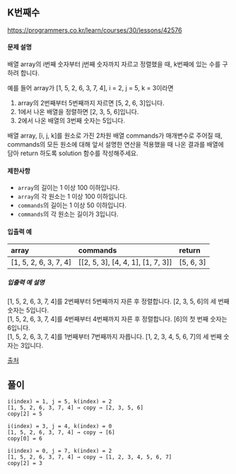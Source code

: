 ## K번째수

https://programmers.co.kr/learn/courses/30/lessons/42576

#### 문제 설명

배열 array의 i번째 숫자부터 j번째 숫자까지 자르고 정렬했을 때, k번째에 있는 수를 구하려 합니다.

예를 들어 array가 [1, 5, 2, 6, 3, 7, 4], i = 2, j = 5, k = 3이라면

1. array의 2번째부터 5번째까지 자르면 [5, 2, 6, 3]입니다.
2. 1에서 나온 배열을 정렬하면 [2, 3, 5, 6]입니다.
3. 2에서 나온 배열의 3번째 숫자는 5입니다.

배열 array, [i, j, k]를 원소로 가진 2차원 배열 commands가 매개변수로 주어질 때, commands의 모든 원소에 대해 앞서 설명한 연산을 적용했을 때 나온 결과를 배열에 담아 return 하도록 solution 함수를 작성해주세요.

#### 제한사항

* `array`의 길이는 1 이상 100 이하입니다.
* `array`의 각 원소는 1 이상 100 이하입니다.
* `commands`의 길이는 1 이상 50 이하입니다.
* `commands`의 각 원소는 길이가 3입니다.

#### 입출력 예

| array | commands | return |
| :--- | :--- | :--- |
| [1, 5, 2, 6, 3, 7, 4] | [[2, 5, 3], [4, 4, 1], [1, 7, 3]] | [5, 6, 3] |

##### 입출력 예 설명

[1, 5, 2, 6, 3, 7, 4]를 2번째부터 5번째까지 자른 후 정렬합니다. [2, 3, 5, 6]의 세 번째 숫자는 5입니다.<br/>
[1, 5, 2, 6, 3, 7, 4]를 4번째부터 4번째까지 자른 후 정렬합니다. [6]의 첫 번째 숫자는 6입니다.<br/>
[1, 5, 2, 6, 3, 7, 4]를 1번째부터 7번째까지 자릅니다. [1, 2, 3, 4, 5, 6, 7]의 세 번째 숫자는 3입니다.

[출처](https://neerc.ifmo.ru/subregions/northern.html)

## 풀이

```
i(index) = 1, j = 5, k(index) = 2
[1, 5, 2, 6, 3, 7, 4] → copy → [2, 3, 5, 6]
copy[2] = 5

i(index) = 3, j = 4, k(index) = 0
[1, 5, 2, 6, 3, 7, 4] → copy → [6]
copy[0] = 6

i(index) = 0, j = 7, k(index) = 2
[1, 5, 2, 6, 3, 7, 4] → copy → [1, 2, 3, 4, 5, 6, 7]
copy[2] = 3
```